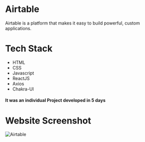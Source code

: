 <h1>Airtable</h1>

 Airtable is a platform that makes it easy to build powerful, custom applications.

# Tech Stack
 - HTML
 - CSS
 - Javascript
 - ReactJS
 - Axios
 - Chakra-UI

<h4>It was an individual Project developed in 5 days</h4>

# Website Screenshot

![Airtable](https://avneesh002.github.io/Screenshot%20(155).png)
